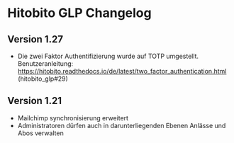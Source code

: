 # Hitobito GLP Changelog

## Version 1.27
- Die zwei Faktor Authentifizierung wurde auf TOTP umgestellt. Benutzeranleitung: https://hitobito.readthedocs.io/de/latest/two_factor_authentication.html (hitobito_glp#29)

## Version 1.21

*   Mailchimp synchronisierung erweitert
*   Administratoren dürfen auch in darunterliegenden Ebenen Anlässe und Abos
    verwalten
